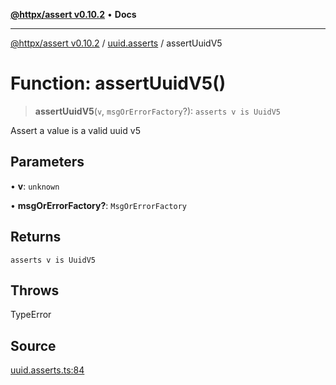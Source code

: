 [**@httpx/assert v0.10.2**](../../README.md) • **Docs**

***

[@httpx/assert v0.10.2](../../README.md) / [uuid.asserts](../README.md) / assertUuidV5

# Function: assertUuidV5()

> **assertUuidV5**(`v`, `msgOrErrorFactory`?): `asserts v is UuidV5`

Assert a value is a valid uuid v5

## Parameters

• **v**: `unknown`

• **msgOrErrorFactory?**: `MsgOrErrorFactory`

## Returns

`asserts v is UuidV5`

## Throws

TypeError

## Source

[uuid.asserts.ts:84](https://github.com/belgattitude/httpx/blob/c2b4400d3e1e7ce81677911e5629c323b752b635/packages/assert/src/uuid.asserts.ts#L84)
